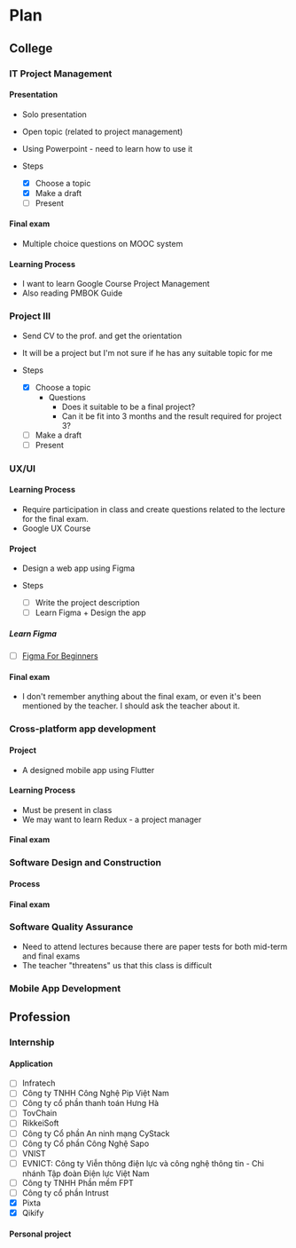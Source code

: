 # Plan

## College

### IT Project Management

#### Presentation

- Solo presentation
- Open topic (related to project management)
- Using Powerpoint - need to learn how to use it

- Steps
  - [x] Choose a topic
  - [x] Make a draft
  - [ ] Present

#### Final exam

- Multiple choice questions on MOOC system

#### Learning Process

- I want to learn Google Course Project Management
- Also reading PMBOK Guide

### Project III

- Send CV to the prof. and get the orientation
- It will be a project but I'm not sure if he has any suitable topic for me

- Steps
  - [x] Choose a topic
    - Questions
      - Does it suitable to be a final project?
      - Can it be fit into 3 months and the result required for project 3?
  - [ ] Make a draft
  - [ ] Present

### UX/UI

#### Learning Process

- Require participation in class and create questions related to the lecture for the final exam.
- Google UX Course

#### Project

- Design a web app using Figma

- Steps
  - [ ] Write the project description
  - [ ] Learn Figma + Design the app

##### Learn Figma

- [ ] [Figma For Beginners](https://help.figma.com/hc/en-us/sections/4405269443991-Figma-for-beginners-4-parts)

#### Final exam

- I don't remember anything about the final exam, or even it's been mentioned by the teacher. I should ask the teacher about it.

### Cross-platform app development

#### Project

- A designed mobile app using Flutter

#### Learning Process

- Must be present in class
- We may want to learn Redux - a project manager

#### Final exam

### Software Design and Construction

#### Process

#### Final exam

### Software Quality Assurance

- Need to attend lectures because there are paper tests for both mid-term and final exams
- The teacher "threatens" us that this class is difficult

### Mobile App Development

## Profession

### Internship

#### Application

- [ ] Infratech
- [ ] Công ty TNHH Công Nghệ Pip Việt Nam
- [ ] Công ty cổ phần thanh toán Hưng Hà
- [ ] TovChain
- [ ] RikkeiSoft
- [ ] Công ty Cổ phần An ninh mạng CyStack
- [ ] Công ty Cổ phần Công Nghệ Sapo
- [ ] VNIST
- [ ] EVNICT: Công ty Viễn thông điện lực và công nghệ thông tin - Chi nhánh Tập đoàn Điện lực Việt Nam
- [ ] Công ty TNHH Phần mềm FPT
- [ ] Công ty cổ phần Intrust
- [x] Pixta
- [x] Qikify

#### Personal project